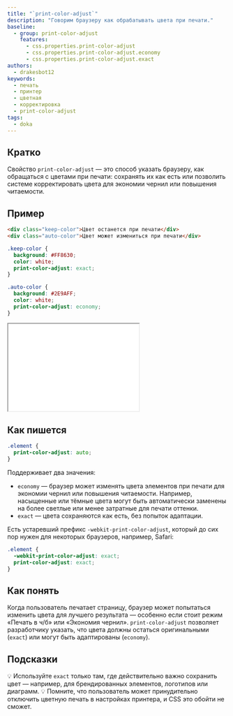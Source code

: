 ```yaml
---
title: "`print-color-adjust`"
description: "Говорим браузеру как обрабатывать цвета при печати."
baseline:
  - group: print-color-adjust
    features:
      - css.properties.print-color-adjust
      - css.properties.print-color-adjust.economy
      - css.properties.print-color-adjust.exact
authors:
  - drakesbot12
keywords:
  - печать
  - принтер
  - цветная
  - корректировка
  - print-color-adjust
tags:
  - doka
---
```


## Кратко

Свойство `print-color-adjust` — это способ указать браузеру, как обращаться с цветами при печати: сохранять их как есть или позволить системе корректировать цвета для экономии чернил или повышения читаемости.

## Пример

```html
<div class="keep-color">Цвет останется при печати</div>
<div class="auto-color">Цвет может измениться при печати</div>
```

```css
.keep-color {
  background: #FF8630;
  color: white;
  print-color-adjust: exact;
}

.auto-color {
  background: #2E9AFF;
  color: white;
  print-color-adjust: economy;
}
```

<iframe title="Пример работы свойства print-color-adjust" src="demos/basic/" height="200"></iframe>

## Как пишется

```css
.element {
  print-color-adjust: auto;
}
```

Поддерживает два значения:

- `economy` — браузер может изменять цвета элементов при печати для экономии чернил или повышения читаемости. Например, насыщенные или тёмные цвета могут быть автоматически заменены на более светлые или менее затратные для печати оттенки.
- `exact` — цвета сохраняются как есть, без попыток адаптации.

Есть устаревший префикс `-webkit-print-color-adjust`, который до сих пор нужен для некоторых браузеров, например, Safari:

```css
.element {
  -webkit-print-color-adjust: exact;
  print-color-adjust: exact;
}
```

## Как понять

Когда пользователь печатает страницу, браузер может попытаться изменить цвета для лучшего результата — особенно если стоит режим «Печать в ч/б» или «Экономия чернил». `print-color-adjust` позволяет разработчику указать, что цвета должны остаться оригинальными (`exact`) или могут быть адаптированы (`economy`).

## Подсказки

💡 Используйте `exact` только там, где действительно важно сохранить цвет — например, для брендированных элементов, логотипов или диаграмм.
💡 Помните, что пользователь может принудительно отключить цветную печать в настройках принтера, и CSS это обойти не сможет.

